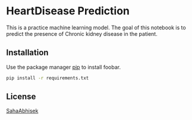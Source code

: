 # HeartDisease Prediction

This is a practice machine learning model. The goal of this notebook is to predict the presence of Chronic kidney disease in the patient.

## Installation

Use the package manager [pip](https://pip.pypa.io/en/stable/) to install foobar.

```bash
pip install -r requirements.txt
```



## License
[SahaAbhisek](https://github.com/SahaAbhisek/)
